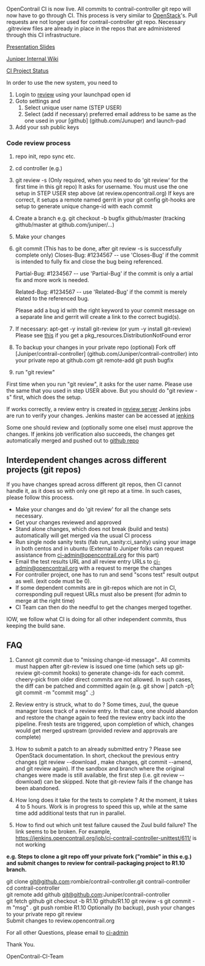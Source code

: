 OpenContrail CI is now live. All commits to contrail-controller git repo will now have to go through CI. This process is very similar to [OpenStack](https://wiki.openstack.org/wiki/Gerrit_Workflow)'s. Pull requests are not longer used for contrail-controller git repo. Necessary .gitreview files are already in place in the repos that are administered through this CI infrastructure.

[Presentation Slides](https://github.com/Juniper/contrail-infra-config/blob/master/setup/OpenContrailCI.pptx)

[Juniper Internal Wiki](https://junipernetworks.sharepoint.com/teams/mvp/Contrail/_layouts/15/start.aspx#/Contrail%20Wiki/Contrail%20CI.aspx)

[CI Project Status](https://github.com/Juniper/contrail-infra-config/blob/master/contrail-ci-todo.txt)

In order to use the new system, you need to 

1. Login to [review](review.opencontrail.org) using your launchpad open id
2. Goto settings and 
    1. Select unique user name (STEP USER)
    2. Select (add if necessary) preferred email address to be same as the one used in your [github] (github.com/Junuper) and launch-pad
3. Add your ssh public keys

### Code review process
1. repo init, repo sync etc.
2. cd controller (e.g.)
3. git review -s (Only required, when you need to do 'git review' for the first time in this git repo)
       It asks for username. You must use the one setup in STEP USER step above (at review.opencontrail.org)
       If keys are correct, it setups a remote named gerrit in your git config
       git-hooks are setup to generate unique change-id with each commit
4. Create a branch e.g. git checkout -b bugfix github/master (tracking github/master at github.com/juniper/...)
5. Make your changes
6. git commit (This has to be done, after git review -s is successfully complete only)
    Closes-Bug: #1234567 -- use 'Closes-Bug' if the commit is intended to fully fix and close the bug being referenced.

    Partial-Bug: #1234567 -- use 'Partial-Bug' if the commit is only a artial fix and more work is needed.

    Related-Bug: #1234567 -- use 'Related-Bug' if the commit is merely elated to the referenced bug.

    Please add a bug id with the right keyword to your commit message on a separate line and gerrit will create a link to the correct bugid(s).

7. If necessary: apt-get -y install git-review (or yum -y install git-review)
     Please see [this](https://bugs.launchpad.net/git-review/+bug/1337701) if you get a pkg_resources.DistributionNotFound error
8. To backup your changes in your private repo (optional)
     Fork off [Juniper/contrail-controller] (github.com/Juniper/contrail-controller) into your private repo at github.com
     git remote-add <ur-private-repo>
     git push <ur-private-repo> bugfix
9. run "git review"

First time when you run "git review", it asks for the user name. Please use the same that you used in step USER above. But you should do "git review -s" first, which does the setup.

If works correctly, a review entry is created in [review server](review.opencontrail.org) Jenkins jobs are run to verify your changes. Jenkins master can be accessed at [jenkins](jenkins.opencontrail.org)

Some one should review and (optionally some one else) must approve the changes. If jenkins job verification also succeeds, the changes get automatically merged and pushed out to [github repo](github.com/Juniper/contrail-controller)

## Interdependent changes across different projects (git repos)
If you have changes spread across different git repos, then CI cannot handle it, as it does so with only one git repo at a time. In such cases, please follow this process.

* Make your changes and do 'git review' for all the change sets necessary.
* Get your changes reviewed and approved
* Stand alone changes, which does not break (build and tests) automatically will get merged via the usual CI process
* Run single node sanity tests (fab run_sanity:ci_sanity) using your image in both centos and in ubuntu (External to Juniper folks can request assistance from ci-admin@opencontrail.org for this part)
* Email the test results URL and all review entry URLs to ci-admin@opencontrail.org with a request to merge the changes
* For controller project, one has to run and send "scons test" result output as well. (exit code must be 0).
* If some dependent commits are in git-repos which are not in CI, corresponding pull request URLs must also be present (for admin to merge at the right time)
* CI Team can then do the needful to get the changes merged together.

IOW, we follow what CI is doing for all other independent commits, thus keeping the build sane.

## FAQ

1. Cannot git commit due to "missing change-id message"..
    All commits must happen after git-review is issued one time (which sets up git-review git-commit hooks) to generate change-ids for each commit. cheery-pick from older direct commits are not allowed. In such cases, the diff can be patched and committed again (e.g. git show <commit-id> | patch -p1; git commit -m "commit msg" .;)

2. Review entry is struck, what to do ?
    Some times, zuul, the queue manager loses track of a review entry. In that case, one should abandon and restore the change again to feed the review entry back into the pipeline. Fresh tests are triggered, upon completion of which, changes would get merged upstream (provided review and approvals are complete)

3. How to submit a patch to an already submitted entry ?
    Please see OpenStack documentation. In short, checkout the previous entry changes (git review --download <review-entry-id>, make changes, git commit --amend, and git review again).  If the sandbox and branch where the original changes were made is still available, the first step (i.e. git review --download) can be skipped. Note that git-review fails if the change has been abandoned.

4. How long does it take for the tests to complete ?
    At the moment, it takes 4 to 5 hours. Work is in progress to speed this up, while at the same time add additional tests that run in parallel.

5. How to find out which unit test failure caused the Zuul build failure?
The link seems to be broken. For example, https://jenkins.opencontrail.org/job/ci-contrail-controller-unittest/611/ is not working

**e.g. Steps to clone a git repo off your private fork ("rombie" in this e.g.) and submit changes to review for contrail-packaging project to R1.10 branch.**

git clone git@github.com:rombie/contrail-controller.git contrail-controller            
cd contrail-controller                                                                    
git remote add github git@github.com:Juniper/contrail-controller                         
git fetch github
git checkout -b R1.10 github/R1.10
git review -s
   <Use the same user name that is selected in review.opencontrail.org>
<make your changes>
git commit -m "msg" .
git push rombie R1.10
  Optionally (to backup), push your changes to your private repo
git review      
  Submit changes to review.opencontrail.org                           

For all other Questions, please email to [ci-admin](mailto:ci-admin@opencontrail.org)

Thank You.

OpenContrail-CI-Team